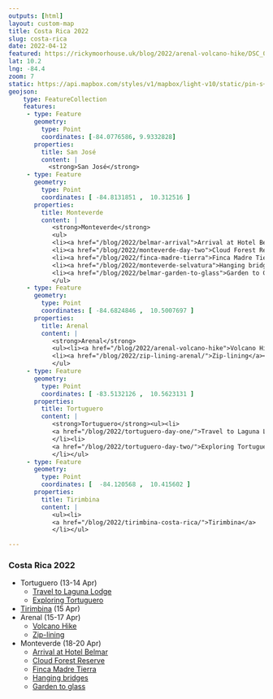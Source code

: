 ```yaml
---
outputs: [html]
layout: custom-map
title: Costa Rica 2022
slug: costa-rica
date: 2022-04-12
featured: https://rickymoorhouse.uk/blog/2022/arenal-volcano-hike/DSC_0366.jpeg
lat: 10.2
lng: -84.4
zoom: 7
static: https://api.mapbox.com/styles/v1/mapbox/light-v10/static/pin-s+555555(-84.8131851,10.312516),pin-s+555555(-84.6824846,10.5007697),pin-s+555555(-83.5132126,10.5623131),pin-s+555555(-84.120568,10.415602)/-84.4,9.8,6,13/350x250@2x
geojson: 
    type: FeatureCollection
    features:
     - type: Feature
       geometry:
         type: Point
         coordinates: [-84.0776586, 9.9332828]
       properties:
         title: San José
         content: |
           <strong>San José</strong> 
     - type: Feature
       geometry: 
         type: Point
         coordinates: [ -84.8131851 ,  10.312516 ]
       properties: 
         title: Monteverde
         content: |
            <strong>Monteverde</strong>
            <ul>
            <li><a href="/blog/2022/belmar-arrival">Arrival at Hotel Belmar</a></li>
            <li><a href="/blog/2022/monteverde-day-two">Cloud Forest Reserve</a></li>
            <li><a href="/blog/2022/finca-madre-tierra">Finca Madre Tierra</a></li>
            <li><a href="/blog/2022/monteverde-selvatura">Hanging bridges</a></li>
            <li><a href="/blog/2022/belmar-garden-to-glass">Garden to Glass</a></li>
            </ul>
     - type: Feature
       geometry: 
         type: Point
         coordinates: [ -84.6824846 ,  10.5007697 ]
       properties: 
         title: Arenal
         content: |
            <strong>Arenal</strong>
            <ul><li><a href="/blog/2022/arenal-volcano-hike">Volcano Hike</a></li>
            <li><a href="/blog/2022/zip-lining-arenal/">Zip-lining</a></li>
            </ul>
     - type: Feature
       geometry: 
         type: Point
         coordinates: [ -83.5132126 ,  10.5623131 ]
       properties: 
         title: Tortuguero
         content: |
            <strong>Tortuguero</strong><ul><li>
            <a href="/blog/2022/tortuguero-day-one/">Travel to Laguna Lodge</a>
            </li><li>
            <a href="/blog/2022/tortuguero-day-two/">Exploring Tortuguero</a>
            </li></ul>
     - type: Feature
       geometry: 
         type: Point
         coordinates: [  -84.120568 ,  10.415602 ]
       properties: 
         title: Tirimbina
         content: |
            <ul><li>
            <a href="/blog/2022/tirimbina-costa-rica/">Tirimbina</a>
            </li></ul>

---
```


### Costa Rica 2022
 - Tortuguero (13-14 Apr)
    - <a href="/blog/2022/tortuguero-day-one">Travel to Laguna Lodge</a>
    - <a href="/blog/2022/tortuguero-day-two">Exploring Tortuguero</a>
 - <a href="/blog/2022/tirimbina-a-bonus">Tirimbina</a> (15 Apr)
 - Arenal (15-17 Apr)
    - <a href="/blog/2022/arenal-volcano-hike">Volcano Hike</a>
    - <a href="/blog/2022/zip-lining-arenal">Zip-lining</a>
 - Monteverde (18-20 Apr)
    - <a href="/blog/2022/belmar-arrival">Arrival at Hotel Belmar</a>
    - <a href="/blog/2022/monteverde-day-two">Cloud Forest Reserve</a>
    - <a href="/blog/2022/finca-madre-tierra">Finca Madre Tierra</a>
    - <a href="/blog/2022/monteverde-selvatura">Hanging bridges</a>
    - <a href="/blog/2022/belmar-garden-to-glass">Garden to glass</a>

